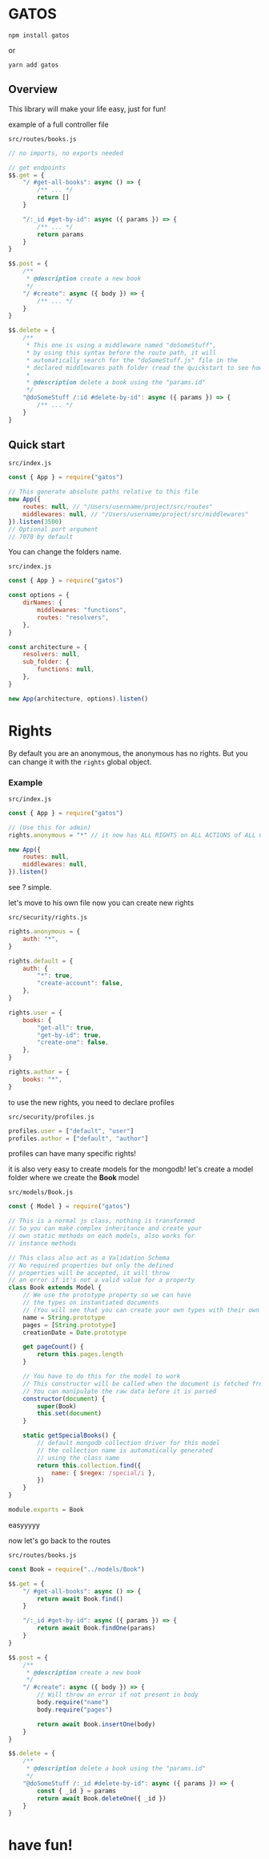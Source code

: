 # GATOS

`npm install gatos`

or

`yarn add gatos`

## Overview

This library will make your life easy, just for fun!

example of a full controller file

`src/routes/books.js`

```js
// no imports, no exports needed

// get endpoints
$$.get = {
    "/ #get-all-books": async () => {
        /** ... */
        return []
    }

    "/:_id #get-by-id": async ({ params }) => {
        /** ... */
        return params
    }
}

$$.post = {
    /**
     * @description create a new book
     */
    "/ #create": async ({ body }) => {
        /** ... */
    }
}

$$.delete = {
    /**
     * This one is using a middleware named "doSomeStuff",
     * by using this syntax before the route path, it will
     * automatically search for the "doSomeStuff.js" file in the
     * declared middlewares path folder (read the quickstart to see how)
     *
     * @description delete a book using the "params.id"
     */
    "@doSomeStuff /:id #delete-by-id": async ({ params }) => {
        /** ... */
    }
}
```

## Quick start

`src/index.js`

```js
const { App } = require("gatos")

// This generate absolute paths relative to this file
new App({
    routes: null, // "/Users/username/project/src/routes"
    middlewares: null, // "/Users/username/project/src/middlewares"
}).listen(3500)
// Optional port argument
// 7070 by default
```

You can change the folders name.

`src/index.js`

```js
const { App } = require("gatos")

const options = {
    dirNames: {
        middlewares: "functions",
        routes: "resolvers",
    },
}

const architecture = {
    resolvers: null,
    sub_folder: {
        functions: null,
    },
}

new App(architecture, options).listen()
```

# Rights

By default you are an anonymous, the anonymous has no rights.
But you can change it with the `rights` global object.

### Example

`src/index.js`

```js
const { App } = require("gatos")

// (Use this for admin)
rights.anonymous = "*" // it now has ALL RIGHTS on ALL ACTIONS of ALL CONTROLLERS

new App({
    routes: null,
    middlewares: null,
}).listen()
```

see ? simple.

let's move to his own file now
you can create new rights

`src/security/rights.js`

```js
rights.anonymous = {
    auth: "*",
}

rights.default = {
    auth: {
        "*": true,
        "create-account": false,
    },
}

rights.user = {
    books: {
        "get-all": true,
        "get-by-id": true,
        "create-one": false,
    },
}

rights.author = {
    books: "*",
}
```

to use the new rights, you need to declare profiles

`src/security/profiles.js`

```js
profiles.user = ["default", "user"]
profiles.author = ["default", "author"]
```

profiles can have many specific rights!

it is also very easy to create models for the mongodb!
let's create a model folder
where we create the **Book** model

`src/models/Book.js`

```js
const { Model } = require("gatos")

// This is a normal js class, nothing is transformed
// So you can make complex inheritance and create your
// own static methods on each models, also works for
// instance methods

// This class also act as a Validation Schema
// No required properties but only the defined
// properties will be accepted, it will throw
// an error if it's not a valid value for a property
class Book extends Model {
    // We use the prototype property so we can have
    // the types on instantiated documents
    // (You will see that you can create your own types with their own validator & constructor)
    name = String.prototype
    pages = [String.prototype]
    creationDate = Date.prototype

    get pageCount() {
        return this.pages.length
    }

    // You have to do this for the model to work
    // This constructor will be called when the document is fetched from the database
    // You can manipulate the raw data before it is parsed
    constructor(document) {
        super(Book)
        this.set(document)
    }

    static getSpecialBooks() {
        // default mongodb collection driver for this model
        // the collection name is automatically generated
        // using the class name
        return this.collection.find({
            name: { $regex: /special/i },
        })
    }
}

module.exports = Book
```

easyyyyy

now let's go back to the routes

`src/routes/books.js`

```js
const Book = require("../models/Book")

$$.get = {
    "/ #get-all-books": async () => {
        return await Book.find()
    }

    "/:_id #get-by-id": async ({ params }) => {
        return await Book.findOne(params)
    }
}

$$.post = {
    /**
     * @description create a new book
     */
    "/ #create": async ({ body }) => {
        // Will throw an error if not present in body
        body.require("name")
        body.require("pages")

        return await Book.insertOne(body)
    }
}

$$.delete = {
    /**
     * @description delete a book using the "params.id"
     */
    "@doSomeStuff /:_id #delete-by-id": async ({ params }) => {
        const { _id } = params
        return await Book.deleteOne({ _id })
    }
}
```

# have fun!
